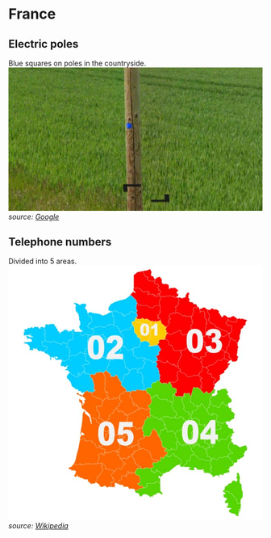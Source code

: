 # France

## Electric poles

Blue squares on poles in the countryside.  
![France - Electric poles](src/fr002.jpg)
*source: [Google](https://earth.google.com/web)*

## Telephone numbers

Divided into 5 areas.  
![France - Telephone numbers](src/fr001.jpg)
*source: [Wikipedia](https://en.wikipedia.org/wiki/Telephone_numbers_in_France)*
